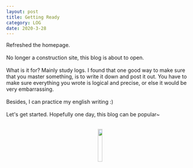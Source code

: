 ```yaml
---
layout: post
title: Getting Ready
category: LOG
date: 2020-3-28
---
```



Refreshed the homepage.<br/><br/>
No longer a construction site, this blog is about to open.<br/><br/>
What is it for? Mainly study logs. I found that one good way to make sure that you master something, is to write it down and post it out. You have to make sure everything you wrote is logical and precise, or else it would be very embarrassing.<br/><br/>
Besides, I can practice my english writing :)<br/><br/>
Let's get started. Hopefully one day, this blog can be popular~<br/><br/>
<div align="center">
<img src="{{site.url}}{{site.baseurl}}{{site.assets_path}}/img/guaiqiao2.png" width="15%" height="15%"/>
</div>